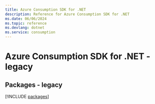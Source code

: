 ```yaml
---
title: Azure Consumption SDK for .NET
description: Reference for Azure Consumption SDK for .NET
ms.date: 06/06/2024
ms.topic: reference
ms.devlang: dotnet
ms.service: consumption
---
```

# Azure Consumption SDK for .NET - legacy
## Packages - legacy
[!INCLUDE [packages](consumption-index.md)]